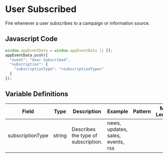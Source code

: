 # User Subscribed

Fire whenever a user subscribes to a campaign or information source.

## Javascript Code

```js
window.appEventData = window.appEventData || [];
appEventData.push({
  "event": "User Subscribed",
  "subscription": {
    "subscriptionType": "<subscriptionType>"
  }
});
```
## Variable Definitions

|Field|Type|Description|Example|Pattern|Min Length|Max Length|Minimum|Maximum|Multiple Of
| --- | --- | --- | --- | --- | --- | --- | --- | --- | --- |
|subscriptionType|string|Describes the type of subscription.|news, updates, sales, events, rss|